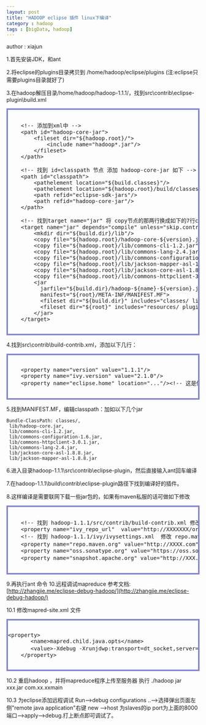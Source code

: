 ```yaml
---
layout: post
title: "HADOOP eclipse 插件 linux下编译"
category : hadoop
tags : [bigData, hadoop]
---
```

author : xiajun

1.首先安装JDK，和ant

2.将eclipse的plugins目录拷贝到 /home/hadoop/eclipse/plugins (注:eclipse只需要plugins目录就好了)

3.在hadoop解压目录/home/hadoop/hadoop-1.1.1/，找到src\contrib\eclipse-plugin\build.xml

<?prettify lang=xml linenums=true?>
<pre class="prettyprint linenums" id="quine" style="border:4px solid #88c">
<xmp>
	<!-- 添加到xml中 -->
	<path id="hadoop-core-jar">
		<fileset dir="${hadoop.root}/">
			<include name="hadoop*.jar"/>
		</fileset>
	</path>

	<!-- 找到 id=classpath 节点 添加 hadoop-core-jar 如下 -->
	<path id="classpath">
	    <pathelement location="${build.classes}"/>
	    <pathelement location="${hadoop.root}/build/classes"/>
	    <path refid="eclipse-sdk-jars"/>
	    <path refid="hadoop-core-jar"/>
	</path>

	<!-- 找到target name="jar" 将 copy节点的那两行换成如下的7行copy节点 其它不用动  -->
	<target name="jar" depends="compile" unless="skip.contrib">
	    <mkdir dir="${build.dir}/lib"/>
	    <copy file="${hadoop.root}/hadoop-core-${version}.jar" tofile="${build.dir}/lib/hadoop-core.jar" verbose="true"/>
	    <copy file="${hadoop.root}/lib/commons-cli-1.2.jar"  todir="${build.dir}/lib" verbose="true"/>
	    <copy file="${hadoop.root}/lib/commons-lang-2.4.jar"  todir="${build.dir}/lib" verbose="true"/>
	    <copy file="${hadoop.root}/lib/commons-configuration-1.6.jar"  todir="${build.dir}/lib" verbose="true"/>
	    <copy file="${hadoop.root}/lib/jackson-mapper-asl-1.8.8.jar"  todir="${build.dir}/lib" verbose="true"/>
	    <copy file="${hadoop.root}/lib/jackson-core-asl-1.8.8.jar"  todir="${build.dir}/lib" verbose="true"/>
	    <copy file="${hadoop.root}/lib/commons-httpclient-3.0.1.jar"  todir="${build.dir}/lib" verbose="true"/> 
	    <jar
	      jarfile="${build.dir}/hadoop-${name}-${version}.jar"
	      manifest="${root}/META-INF/MANIFEST.MF">
	      <fileset dir="${build.dir}" includes="classes/ lib/"/>
	      <fileset dir="${root}" includes="resources/ plugin.xml"/>
	    </jar>
	</target>
</xmp>
</pre>

4.找到src\contrib\build-contrib.xml，添加以下几行：

<?prettify lang=xml linenums=true?>
<pre class="prettyprint linenums" id="quine2" style="border:4px solid #88c">
<xmp>
	<property name="version" value="1.1.1"/>
	<property name="ivy.version" value="2.1.0"/>
	<property name="eclipse.home" location="..."/><!-- 这是你eclipse存放的目录，我的目录是/home/hadoop/eclipse -->
</xmp>
</pre>
5.找到MANIFEST.MF，编辑classpath：加如以下几个jar

	Bundle-ClassPath: classes/,           
	 lib/hadoop-core.jar,           
	 lib/commons-cli-1.2.jar,           
	 lib/commons-configuration-1.6.jar,           
	 lib/commons-httpclient-3.0.1.jar,           
	 lib/commons-lang-2.4.jar,           
	 lib/jackson-core-asl-1.8.8.jar,           
	 lib/jackson-mapper-asl-1.8.8.jar
6.进入目录hadoop-1.1.1\src\contrib\eclipse-plugin，然后直接输入ant回车编译

7.在hadoop-1.1.1\build\contrib\eclipse-plugin路径下找到编译好的插件。

8.这样编译是需要联网下载一些jar包的，如果有maven私服的话可做如下修改

<?prettify lang=xml linenums=true?>
<pre class="prettyprint linenums" id="quine" style="border:4px solid #88c">
<xmp>
    <!-- 找到 hadoop-1.1.1/src/contrib/build-contrib.xml 修改ivy_repo_url节点 -->
    <property name="ivy_repo_url"  value="http://XXXXXXX/org/apache/ivy/ivy/2.1.0/ivy-2.1.0.jar" />
    <!-- 找到 hadoop-1.1.1/ivy/ivysettings.xml  修改 repo.maven.org节点 -->
    <property name="repo.maven.org" value="http://XXXX.com"  override="false"/>     <!-- 私服的地址 -->
    <property name="oss.sonatype.org" value="https://oss.sonatype.org/content/groups/public/" override="false"/>
    <property name="snapshot.apache.org" value="http://XXX.com" override="false"/>     <!-- 私服的地址 -->

</xmp></pre>

9.再执行ant 命令
10.远程调试mapreduce
参考文档: [http://zhangjie.me/eclipse-debug-hadoop/](http://zhangjie.me/eclipse-debug-hadoop/)

10.1 修改mapred-site.xml 文件

<?prettify lang=xml linenums=true?>
<pre class="prettyprint linenums" id="quine" style="border:4px solid #88c">
<xmp>
<property> 
       <name>mapred.child.java.opts</name> 
       <value>-Xdebug -Xrunjdwp:transport=dt_socket,server=y,suspend=y,address=8000</value><!-- suspend 当有多个map或者reduce时必须为y -->
    </property>
</xmp>
</pre>
10.2 重启hadoop ，并将mapreduce程序上传至服务器 执行 ./hadoop jar xxx.jar com.xx.xxmain

10.3 为eclipse添加远程调试 Run-->debug configurations ..-->选择弹出页面左侧"remote java application"右键 new -->host 为slaves的ip port为上面的8000端口-->apply-->debug.打上断点即可调试了。